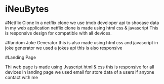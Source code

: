 # iNeuBytes

#Netflix Clone
In a netflix clone we use tmdb developer api to shocase data in my web application 
netflix clone is made using html css & javascript 
This is responsive design for compatible with all devices.





#Random Joke Generator
this is also made using html css and javascript 
in joke generator we used a jokes api
this is also responsive





#Landing Page

Thi web page is made using Jvascript html & css 
this is responsive for all devices
In landing page we used email for store data of a users if anyone contact with me
